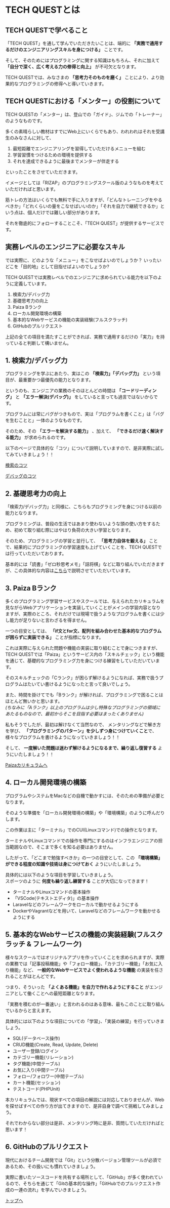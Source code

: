 # TECH QUESTとは

## TECH QUESTで学べること

「TECH QUEST」を通して学んでいただきたいことは、端的に **「実務で通用するだけのエンジニアリングスキルを身につける」** ことです。

そして、そのためにはプログラミングに関する知識はもちろん、それに加えて **「自分で深く、広く考える力の修得と向上」** が不可欠となります。

TECH QUESTでは、みなさまの **「思考力そのものを磨く」** ことにより、より効果的なプログラミングの修得へと導いていきます。


## TECH QUESTにおける「メンター」の役割について

TECH QUESTの「メンター」は、登山での「ガイド」、ジムでの「トレーナー」のようなものです。

多くの素晴らしい教材はすでにWeb上にいくらでもあり、われわれはそれを受講生のみなさんに対して、

1. 最短距離でエンジニアリングを習得していただけるメニューを組む
1. 学習習慣をつけるための環境を提供する
1. それを達成できるように最後までメンターが伴走する

といったことをさせていただきます。

イメージとしては「RIZAP」のプログラミングスクール版のようなものを考えていただければと思います。

筋トレの方法はいくらでも無料で手に入りますが、「どんなトレーニングをやるべきか」「どれくらいの量をこなせばいいのか」「それを自力で継続できるか」という点は、個人だけでは難しい部分があります。

それを徹底的にフォローすることこそ、「TECH QUEST」が提供するサービスです。

## 実務レベルのエンジニアに必要なスキル

では実際に、どのような「メニュー」をこなせばよいのでしょうか？
いったいどこを「目的地」として目指せばよいのでしょうか?

TECH QUESTでは実務レベルでのエンジニアに求められている能力を以下のように定義しています。

1. 検索力/デバッグ力
1. 基礎思考力の向上
1. Paiza Bランク
1. ローカル開発環境の構築
1. 基本的なWebサービスの機能の実装経験(フルスクラッチ)
1. GitHubのプルリクエスト


上記の全ての項目を満たすことができれば、実務で通用するだけの「実力」を持っていると判断して構いません。

## 1. 検索力/デバッグ力

プログラミングを学ぶにあたり、実はこの **「検索力」「デバッグ力」** という項目が、最重要かつ最優先の能力となります。

というのも、エンジニアの業務のそのほとんどの時間は **「コードリーディング」** と **「エラー解決(デバッグ)」** をしていると言っても過言ではないからです。

プログラムには常にバグがつきもので、実は「プログラムを書くこと」は「バグを生むことと」一体のようなものです。

そのため、その **「エラーを解決する能力」** 、加えて、 **「できるだけ速く解決する能力」** が求められるのです。

以下のページで具体的な「コツ」について説明していますので、是非実際に試してみていきましょう！！

[検索のコツ](./tips_about_search.md)

[デバッグのコツ](./tips_about_debug.md)


## 2. 基礎思考力の向上

「検索力/デバッグ力」と同様に、こちらもプログラミングを身につける以前の能力となります。

プログラミングは、普段の生活ではあまり使わないような頭の使い方をするため、初めて取り組む際にはやはり負荷の大きい学習となります。

そのため、プログラミングの学習と並行して、 **「思考力自体を鍛える」** ことで、結果的にプログラミングの学習速度も上げていくことを、TECH QUESTでは行っていただいております。

基本的には「読書」「ゼロ秒思考メモ」「詰将棋」などに取り組んでいただきますが、この具体的な内容は[こちら](/thinking_power/README.md)で説明させていただいています。

## 3. Paiza Bランク

多くのプログラミング学習サービスやスクールでは、与えられたカリキュラムを見ながらWebアプリケーションを実装していくことがメインの学習内容となりますが、実際のところ、それだけでは現場で扱うようなプログラムを書くには少し能力が足りないと言わざるを得ません。

一つの目安としては、 **「if文とfor文、配列を組み合わせた基本的なプログラムが困らずに実装できる」** ことが指標になります。

これは実際に与えられた問題や機能の実装に取り組むことで身につきますが、TECH QUESTでは「Paiza」というサービス内の「スキルチェック」という機能を通じて、基礎的なプログラミング力を身につける練習をしていただいています。

そのスキルチェックの「Cランク」が困らず解けるようになれば、実務で扱うプログラムはたいてい書けるようになったと言って良いでしょう。

また、時間を掛けてでも「Bランク」が解ければ、プログラミングで困ることはほとんど無いかと思います。  
*(ちなみに「Aランク」以上のプログラムは少し特殊なプログラミングの領域にあたるものなので、最初からそこを目指す必要はまったくありません)*

私もそうでしたが、最初は解けなくて当然なので、 メンタリングなどで解き方を学び、 **「プログラミングのパターン」を少しずつ身につけていくこと**で、様々なプログラムを書けるようになっていきましょう！！

そして、 **一度解いた問題は迷わず解けるようになるまで、繰り返し復習する** ようにいたしましょう！！

[Paizaカリキュラムへ](/paiza/index.md)


## 4. ローカル開発環境の構築

プログラムやシステムをMacなどの自機で動かすには、そのための準備が必要となります。

そのような準備を「ローカル開発環境の構築」や「環境構築」のように呼んだりします。

この作業は主に「ターミナル」でのCUI(Linuxコマンド)での操作となります。

ターミナルやLinuxコマンドでの操作を専門にするのはインフラエンジニアの担当範囲なので、そこまで多くを知る必要はありません。

したがって、「どこまで勉強すべきか」の一つの目安として、この **「環境構築」ができる程度の知識や技術は身につけておく** ようにいたしましょう。

具体的には以下のような項目を学習していきましょう。  
スポーツのように **何度も繰り返し練習する** ことが大切になってきます！

- ターミナルやLinuxコマンドの基本操作
- 「VSCode(テキストエディタ)」の基本操作
- Laravelなどのフレームワークをローカルで動かせるようにする
- DockerやVagrantなどを用いて、Laravelなどのフレームワークを動かせるようにする


## 5. 基本的なWebサービスの機能の実装経験(フルスクラッチ & フレームワーク)

様々なスクールではオリジナルアプリを作っていくことを求められますが、実際の業務では「記事投稿機能」や「フォロー機能」、「カテゴリー機能」「お気に入り機能」など、 **一般的なWebサービスでよく使われるような機能** の実装を任されることがほとんどです。

つまり、そういった **「よくある機能」を自力で作れるようにすること** がエンジニアとして働くことへの最短距離となります。

「実務を積むのが一番速い」と言われるのはある意味、最もこのことに取り組んでいるからと言えます。

具体的には以下のような項目についての「学習」、「実装の練習」を行っていきましょう。

- SQL(データベース操作)
- CRUD機能(Create, Read, Update, Delete)
- ユーザー登録/ログイン
- カテゴリー機能(リレーション)
- タグ機能(中間テーブル)
- お気に入り(中間テーブル)
- フォロー/フォロワー(中間テーブル)
- カート機能(セッション)
- テストコード(PHPUnit)

本カリキュラムでは、現状すべての項目の解説には対応しておりませんが、Webを探せばすべての作り方が出てきますので、是非自身で調べて挑戦してみましょう。

それでわからない部分は是非、メンタリング時に是非、質問していただければと思います！


## 6. GitHubのプルリクエスト

現代におけるチーム開発では「Git」という分散バージョン管理ツールが必須であるため、その扱いにも慣れていきましょう。

実際に書いたソースコードを共有する場所として、「GitHub」が多く使われているので、そちらを通じて「Gitの基本的な操作」「GitHubでのプルリクエスト作成の一連の流れ」を学んでいきましょう。


[トップへ](/README.md)